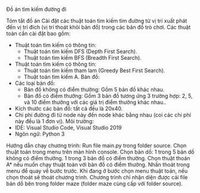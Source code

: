 Đồ án tìm kiếm đường đi

Tóm tắt đồ án Cài đặt các thuật toán tìm kiếm tìm đường từ vị trí xuất phát đến vị trí đích (vị trí thoát khỏi bản đồ) trong các bản đồ trò chơi. Các thuật toàn cần cài đặt bao gồm: 
  - Thuật toán tìm kiếm có thông tin: 
    + Thuật toán tìm kiếm DFS (Depth First Search). 
    + Thuật toán tìm kiếm BFS (Breadth First Search).
  - Thuật toán tìm kiếm có thông tin: 
    + Thuật toán tìm kiếm tham lam (Greedy Best First Search). 
    + Thuật toán tìm kiếm A. Bản đồ: 
  - Các loại bản đồ: 
    + Bản đồ không có điểm thưởng: Gồm 5 bản đồ khác nhau. 
    + Bản đồ có điểm thưởng: Gồm 3 bản đồ tương ứng 3 trường hợp: 2, 5, và 10 điểm thưởng với các giá trị điểm thưởng khác nhau.. 
  - Kích thước các bản đồ: tất cả đều là 20x40. 
  - Chi phí đường đi từ node này đến node khác bằng nhau (coi các chi phí này đều là 1 đơn vị). 
Môi trường: 
  - IDE: Visual Studio Code, Visual Studio 2019 
  - Ngôn ngữ: Python 3

Hướng dẫn chạy chương trình:
Run file main.py trong folder source.
Chọn thuật toán trong menu trên màn hình console.
Chọn bản dồ:
1 trong 5 bản dồ không có điểm thưởng.
1 trong 3 bản đồ có điểm thưởng.
Chọn thuật thoán A* nếu muốn chạy thuật toán với bản đồ có điểm thưởng.
Nhấn thoát trong menu để quay về bước trước.
Khi đang ở bước chọn menu thuật toán, nếu chọn thoát sẽ thoát chương trình.
Chương trình chỉ nhận diện được cái file bản dồ bên trong folder maze (folder maze cùng cấp với folder source).
